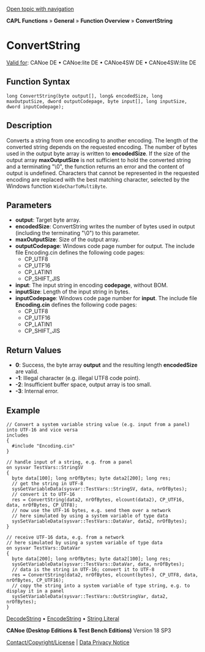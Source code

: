 [Open topic with navigation](../../../../../CANoeDEFamily.htm#Topics/CAPLFunctions/Other/Functions/CAPLfunctionConvertString.md)

**CAPL Functions** » **General** » **Function Overview** » **ConvertString**

# ConvertString

[Valid for](../../../Shared/FeatureAvailability.md): CANoe DE • CANoe:lite DE • CANoe4SW DE • CANoe4SW:lite DE

## Function Syntax

```plaintext
long ConvertString(byte output[], long& encodedSize, long maxOutputSize, dword outputCodepage, byte input[], long inputSize, dword inputCodepage);
```

## Description

Converts a string from one encoding to another encoding. The length of the converted string depends on the requested encoding. The number of bytes used in the output byte array is written to **encodedSize**. If the size of the output array **maxOutputSize** is not sufficient to hold the converted string and a terminating "\0", the function returns an error and the content of output is undefined. Characters that cannot be represented in the requested encoding are replaced with the best matching character, selected by the Windows function `WideCharToMultiByte`.

## Parameters

- **output**: Target byte array.
- **encodedSize**: ConvertString writes the number of bytes used in output (including the terminating "\0") to this parameter.
- **maxOutputSize**: Size of the output array.
- **outputCodepage**: Windows code page number for output. The include file Encoding.cin defines the following code pages:
  - CP_UTF8
  - CP_UTF16
  - CP_LATIN1
  - CP_SHIFT_JIS
- **input**: The input string in encoding **codepage**, without BOM.
- **inputSize**: Length of the input string in bytes.
- **inputCodepage**: Windows code page number for **input**. The include file **Encoding.cin** defines the following code pages:
  - CP_UTF8
  - CP_UTF16
  - CP_LATIN1
  - CP_SHIFT_JIS

## Return Values

- **0**: Success, the byte array **output** and the resulting length **encodedSize** are valid.
- **-1**: Illegal character (e.g. illegal UTF8 code point).
- **-2**: Insufficient buffer space, output array is too small.
- **-3**: Internal error.

## Example

```plaintext
// Convert a system variable string value (e.g. input from a panel) into UTF-16 and vice versa
includes
{
  #include "Encoding.cin"
}

// handle input of a string, e.g. from a panel
on sysvar TestVars::StringSV
{
  byte data[100]; long nrOfBytes; byte data2[200]; long res;
  // get the string in UTF-8
  sysGetVariableData(sysvar::TestVars::StringSV, data, nrOfBytes);
  // convert it to UTF-16
  res = ConvertString(data2, nrOfBytes, elcount(data2), CP_UTF16, data, nrOfBytes, CP_UTF8);
  // now use the UTF-16 bytes, e.g. send them over a network
  // here simulated by using a system variable of type data
  sysSetVariableData(sysvar::TestVars::DataVar, data2, nrOfBytes);
}

// receive UTF-16 data, e.g. from a network
// here simulated by using a system variable of type data
on sysvar TestVars::DataVar
{
  byte data[200]; long nrOfBytes; byte data2[100]; long res;
  sysGetVariableData(sysvar::TestVars::DataVar, data, nrOfBytes);
  // data is the string in UTF-16; convert it to UTF-8
  res = ConvertString(data2, nrOfBytes, elcount(bytes), CP_UTF8, data, nrOfBytes, CP_UTF16);
  // copy the string into a system variable of type string, e.g. to display it in a panel
  sysSetVariableData(sysvar::TestVars::OutStringVar, data2, nrOfBytes);
}
```

[DecodeString](CAPLfunctionDecodeString.md) • [EncodeString](CAPLfunctionEncodeString.md) • [String Literal](../CAPLfunctionsStringLiteral.md)

**CANoe (Desktop Editions & Test Bench Editions)** Version 18 SP3

[Contact/Copyright/License](../../../Shared/ContactCopyrightLicense.md) | [Data Privacy Notice](https://www.vector.com/int/en/company/get-info/privacy-policy/)
